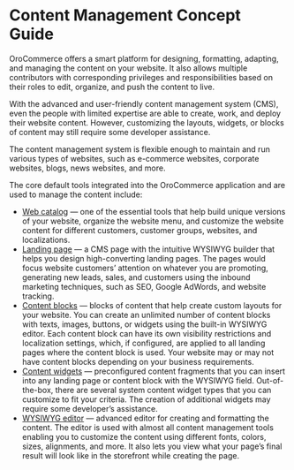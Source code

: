 <a id="concept-guide-content-management"></a>

# Content Management Concept Guide

OroCommerce offers a smart platform for designing, formatting, adapting, and managing the content on your website. It also allows multiple contributors with corresponding privileges and responsibilities based on their roles to edit, organize, and push the content to live.

With the advanced and user-friendly content management system (CMS), even the people with limited expertise are able to create, work, and deploy their website content. However, customizing the layouts, widgets, or blocks of content may still require some developer assistance.

The content management system is flexible enough to maintain and run various types of websites, such as e-commerce websites, corporate websites, blogs, news websites, and more.

The core default tools integrated into the OroCommerce application and are used to manage the content include:

* [Web catalog](web-catalog.md#concept-guide-web-catalog) — one of the essential tools that help build unique versions of your website, organize the website menu, and customize the website content for different customers, customer groups, websites, and localizations.
* [Landing page](landing-page.md#concept-guide-landing-page) — a CMS page with the intuitive WYSIWYG builder that helps you design high-converting landing pages. The pages would focus website customers’ attention on whatever you are promoting, generating new leads, sales, and customers using the inbound marketing techniques, such as SEO, Google AdWords, and website tracking.
* [Content blocks](content-blocks.md#concept-guide-content-blocks) — blocks of content that help create custom layouts for your website. You can create an unlimited number of content blocks with texts, images, buttons, or widgets using the built-in WYSIWYG editor. Each content block can have its own visibility restrictions and localization settings, which, if configured, are applied to all landing pages where the content block is used. Your website may or may not have content blocks depending on your business requirements.
* [Content widgets](content-widgets.md#concept-guide-content-widgets) — preconfigured content fragments that you can insert into any landing page or content block with the WYSIWYG field. Out-of-the-box, there are several system content widget types that you can customize to fit your criteria. The creation of additional widgets may require some developer’s assistance.
* [WYSIWYG editor](wysiwyg.md#getting-started-wysiwyg-editor-field) — advanced editor for creating and formatting the content. The editor is used with almost all content management tools enabling you to customize the content using different fonts, colors, sizes, alignments, and more. It also lets you view what your page’s final result will look like in the storefront while creating the page.
